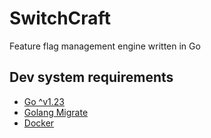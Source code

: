 # SwitchCraft

Feature flag management engine written in Go

## Dev system requirements

- [Go ^v1.23](https://go.dev/)
- [Golang Migrate](https://github.com/golang-migrate/migrate)
- [Docker](https://docker.com)
